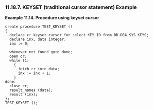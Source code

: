 <div id="plkeysetcr" class="section">

<div class="titlepage">

<div>

<div>

### 11.18.7. KEYSET (traditional cursor statement) Example

</div>

</div>

</div>

<div id="id36124" class="example">

**Example 11.14. Procedure using keyset cursor**

<div class="example-contents">

``` programlisting
create procedure TEST_KEYSET ()
{
  declare cr keyset cursor for select KEY_ID from DB.DBA.SYS_KEYS;
  declare inx, data integer;
  inx := 0;

  whenever not found goto done;
  open cr;
  while (1)
    {
      fetch cr into data;
      inx := inx + 1;
    }
done:
  close cr;
  result_names (data);
  result (inx);
};
TEST_KEYSET ();
```

</div>

</div>

  

</div>
